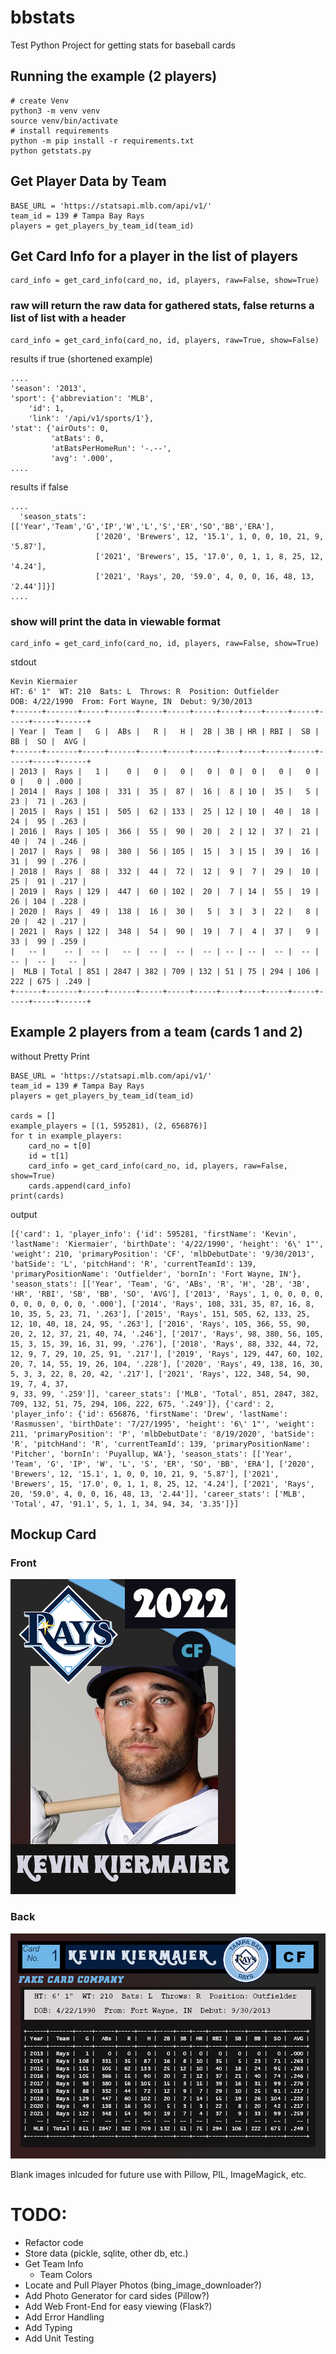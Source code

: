 # bbstats
Test Python Project for getting stats for baseball cards

## Running the example (2 players)
```
# create Venv
python3 -m venv venv
source venv/bin/activate
# install requirements
python -m pip install -r requirements.txt
python getstats.py
```


## Get Player Data by Team
```
BASE_URL = 'https://statsapi.mlb.com/api/v1/'
team_id = 139 # Tampa Bay Rays
players = get_players_by_team_id(team_id)
```

## Get Card Info for a player in the list of players
```
card_info = get_card_info(card_no, id, players, raw=False, show=True)
```
### raw will return the raw data for gathered stats, false returns a list of list with a header
```
card_info = get_card_info(card_no, id, players, raw=True, show=False)
```
results if true (shortened example)
```
....
'season': '2013',
'sport': {'abbreviation': 'MLB',
    'id': 1,
    'link': '/api/v1/sports/1'},
'stat': {'airOuts': 0,
         'atBats': 0,
         'atBatsPerHomeRun': '-.--',
         'avg': '.000',
....
```
results if false
```
....
  'season_stats': [['Year','Team','G','IP','W','L','S','ER','SO','BB','ERA'],
                   ['2020', 'Brewers', 12, '15.1', 1, 0, 0, 10, 21, 9, '5.87'],
                   ['2021', 'Brewers', 15, '17.0', 0, 1, 1, 8, 25, 12, '4.24'],
                   ['2021', 'Rays', 20, '59.0', 4, 0, 0, 16, 48, 13, '2.44']]}]
....
```
### show will print the data in viewable format
```
card_info = get_card_info(card_no, id, players, raw=False, show=True)
```
stdout
```
Kevin Kiermaier
HT: 6' 1"  WT: 210  Bats: L  Throws: R  Position: Outfielder
DOB: 4/22/1990  From: Fort Wayne, IN  Debut: 9/30/2013
+------+-------+-----+------+-----+-----+-----+----+----+-----+-----+-----+-----+------+
| Year |  Team |   G |  ABs |   R |   H |  2B | 3B | HR | RBI |  SB |  BB |  SO |  AVG |
+------+-------+-----+------+-----+-----+-----+----+----+-----+-----+-----+-----+------+
| 2013 |  Rays |   1 |    0 |   0 |   0 |   0 |  0 |  0 |   0 |   0 |   0 |   0 | .000 |
| 2014 |  Rays | 108 |  331 |  35 |  87 |  16 |  8 | 10 |  35 |   5 |  23 |  71 | .263 |
| 2015 |  Rays | 151 |  505 |  62 | 133 |  25 | 12 | 10 |  40 |  18 |  24 |  95 | .263 |
| 2016 |  Rays | 105 |  366 |  55 |  90 |  20 |  2 | 12 |  37 |  21 |  40 |  74 | .246 |
| 2017 |  Rays |  98 |  380 |  56 | 105 |  15 |  3 | 15 |  39 |  16 |  31 |  99 | .276 |
| 2018 |  Rays |  88 |  332 |  44 |  72 |  12 |  9 |  7 |  29 |  10 |  25 |  91 | .217 |
| 2019 |  Rays | 129 |  447 |  60 | 102 |  20 |  7 | 14 |  55 |  19 |  26 | 104 | .228 |
| 2020 |  Rays |  49 |  138 |  16 |  30 |   5 |  3 |  3 |  22 |   8 |  20 |  42 | .217 |
| 2021 |  Rays | 122 |  348 |  54 |  90 |  19 |  7 |  4 |  37 |   9 |  33 |  99 | .259 |
|   -- |    -- |  -- |   -- |  -- |  -- |  -- | -- | -- |  -- |  -- |  -- |  -- |   -- |
|  MLB | Total | 851 | 2847 | 382 | 709 | 132 | 51 | 75 | 294 | 106 | 222 | 675 | .249 |
+------+-------+-----+------+-----+-----+-----+----+----+-----+-----+-----+-----+------+
```

## Example 2 players from a team (cards 1 and 2)
without Pretty Print
```
BASE_URL = 'https://statsapi.mlb.com/api/v1/'
team_id = 139 # Tampa Bay Rays
players = get_players_by_team_id(team_id)

cards = []
example_players = [(1, 595281), (2, 656876)]
for t in example_players:
    card_no = t[0]
    id = t[1]
    card_info = get_card_info(card_no, id, players, raw=False, show=True)
    cards.append(card_info)
print(cards)
```
output
```
[{'card': 1, 'player_info': {'id': 595281, 'firstName': 'Kevin', 'lastName': 'Kiermaier', 'birthDate': '4/22/1990', 'height': '6\' 1"', 'weight': 210, 'primaryPosition': 'CF', 'mlbDebutDate': '9/30/2013', 'batSide': 'L', 'pitchHand': 'R', 'currentTeamId': 139, 'primaryPositionName': 'Outfielder', 'bornIn': 'Fort Wayne, IN'}, 'season_stats': [['Year', 'Team', 'G', 'ABs', 'R', 'H', '2B', '3B', 'HR', 'RBI', 'SB', 'BB', 'SO', 'AVG'], ['2013', 'Rays', 1, 0, 0, 0, 0, 0, 0, 0, 0, 0, 0, '.000'], ['2014', 'Rays', 108, 331, 35, 87, 16, 8, 10, 35, 5, 23, 71, '.263'], ['2015', 'Rays', 151, 505, 62, 133, 25, 12, 10, 40, 18, 24, 95, '.263'], ['2016', 'Rays', 105, 366, 55, 90, 20, 2, 12, 37, 21, 40, 74, '.246'], ['2017', 'Rays', 98, 380, 56, 105, 15, 3, 15, 39, 16, 31, 99, '.276'], ['2018', 'Rays', 88, 332, 44, 72, 12, 9, 7, 29, 10, 25, 91, '.217'], ['2019', 'Rays', 129, 447, 60, 102, 20, 7, 14, 55, 19, 26, 104, '.228'], ['2020', 'Rays', 49, 138, 16, 30, 5, 3, 3, 22, 8, 20, 42, '.217'], ['2021', 'Rays', 122, 348, 54, 90, 19, 7, 4, 37, 
9, 33, 99, '.259']], 'career_stats': ['MLB', 'Total', 851, 2847, 382, 709, 132, 51, 75, 294, 106, 222, 675, '.249']}, {'card': 2, 'player_info': {'id': 656876, 'firstName': 'Drew', 'lastName': 'Rasmussen', 'birthDate': '7/27/1995', 'height': '6\' 1"', 'weight': 211, 'primaryPosition': 'P', 'mlbDebutDate': '8/19/2020', 'batSide': 'R', 'pitchHand': 'R', 'currentTeamId': 139, 'primaryPositionName': 'Pitcher', 'bornIn': 'Puyallup, WA'}, 'season_stats': [['Year', 'Team', 'G', 'IP', 'W', 'L', 'S', 'ER', 'SO', 'BB', 'ERA'], ['2020', 'Brewers', 12, '15.1', 1, 0, 0, 10, 21, 9, '5.87'], ['2021', 'Brewers', 15, '17.0', 0, 1, 1, 8, 25, 12, '4.24'], ['2021', 'Rays', 20, '59.0', 4, 0, 0, 16, 48, 13, '2.44']], 'career_stats': ['MLB', 'Total', 47, '91.1', 5, 1, 1, 34, 94, 34, '3.35']}]
```
## Mockup Card
### Front
![alt text](https://github.com/caveman8fb/bbstats/blob/main/images/mockup/example_front.png?raw=true)
### Back
![alt text](https://github.com/caveman8fb/bbstats/blob/main/images/mockup/example_back.png?raw=true)

Blank images inlcuded for future use with Pillow, PIL, ImageMagick, etc.

# TODO:
- Refactor code
- Store data (pickle, sqlite, other db, etc.)
- Get Team Info
  - Team Colors
- Locate and Pull Player Photos (bing_image_downloader?)
- Add Photo Generator for card sides (Pillow?)
- Add Web Front-End for easy viewing (Flask?)
- Add Error Handling
- Add Typing
- Add Unit Testing